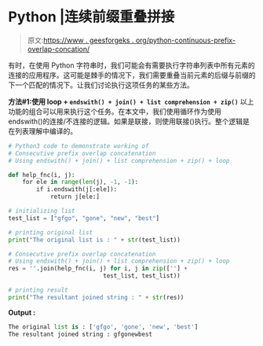 # Python |连续前缀重叠拼接

> 原文:[https://www . geesforgeks . org/python-continuous-prefix-overlap-concation/](https://www.geeksforgeeks.org/python-consecutive-prefix-overlap-concatenation/)

有时，在使用 Python 字符串时，我们可能会有需要执行字符串列表中所有元素的连接的应用程序。这可能是棘手的情况下，我们需要重叠当前元素的后缀与前缀的下一个匹配的情况下。让我们讨论执行这项任务的某些方法。

**方法#1:使用 loop + `endswith() + join() + list comprehension + zip()`**
以上功能的组合可以用来执行这个任务。在本文中，我们使用循环作为使用 endswith()的连接/不连接的逻辑。如果是联接，则使用联接()执行。整个逻辑是在列表理解中编译的。

```py
# Python3 code to demonstrate working of 
# Consecutive prefix overlap concatenation
# Using endswith() + join() + list comprehension + zip() + loop

def help_fnc(i, j):
    for ele in range(len(j), -1, -1):
        if i.endswith(j[:ele]):
            return j[ele:]

# initializing list
test_list = ["gfgo", "gone", "new", "best"]

# printing original list
print("The original list is : " + str(test_list))

# Consecutive prefix overlap concatenation
# Using endswith() + join() + list comprehension + zip() + loop
res = ''.join(help_fnc(i, j) for i, j in zip([''] + 
                           test_list, test_list))

# printing result 
print("The resultant joined string : " + str(res)) 
```

**Output :**

```py
The original list is : ['gfgo', 'gone', 'new', 'best']
The resultant joined string : gfgonewbest

```